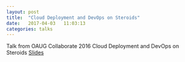 ```yaml
---
layout: post
title:  "Cloud Deployment and DevOps on Steroids"
date:   2017-04-03	 11:03:13
categories: talks
---
```


Talk from OAUG Collaborate 2016 Cloud Deployment and DevOps on Steroids [Slides](/assets/ID10066.pdf)